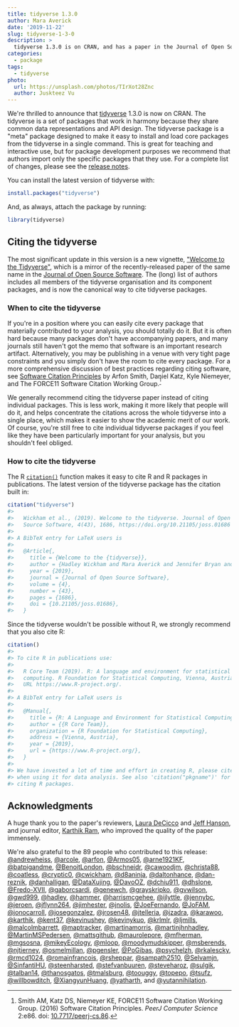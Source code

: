 ```yaml
---
title: tidyverse 1.3.0
author: Mara Averick
date: '2019-11-22'
slug: tidyverse-1-3-0
description: > 
  tidyverse 1.3.0 is on CRAN, and has a paper in the Journal of Open Source Software! This should make it easier to cite tidyverse packages.
categories:
  - package
tags:
  - tidyverse
photo:
  url: https://unsplash.com/photos/TIrXot28Znc
  author: Juskteez Vu
---
```


<html>
<style>
.footnote-ref {
    vertical-align: baseline;
    position: relative;
    top: -0.4em;
    font-size: smaller;
}
</style>
</html>




We're thrilled to announce that [tidyverse](https://tidyverse.tidyverse.org/) 1.3.0 is now on CRAN. 
The tidyverse is a set of packages that work in harmony because they share common data representations and API design. 
The tidyverse package is a "meta" package designed to make it easy to install and load core packages from the tidyverse in a single command. 
This is great for teaching and interactive use, but for package development purposes we recommend that authors import only the specific packages that
they use.
For a complete list of changes, please see the [release notes](https://tidyverse.tidyverse.org/news/index.html#tidyverse-1-3-0).

You can install the latest version of tidyverse with:


```r
install.packages("tidyverse")
```

And, as always, attach the package by running:


```r
library(tidyverse)
```

## Citing the tidyverse

The most significant update in this version is a new vignette, ["Welcome to the Tidyverse"](https://tidyverse.tidyverse.org/articles/paper.html), which is a mirror of the recently-released paper of the same name in the [Journal of Open Source Software](https://joss.theoj.org/papers/10.21105/joss.01686). 
The (long) list of authors includes all members of the tidyverse organisation and its component packages, and is now the canonical way to cite tidyverse packages.

### When to cite the tidyverse

If you're in a position where you can easily cite every package that materially contributed to your analysis, you should totally do it. 
But it is often hard because many packages don't have accompanying papers, and many journals still haven't got the memo that software is an important research artifact.
Alternatively, you may be publishing in a venue with very tight page constraints
and you simply don't have the room to cite every package. 
For a more comprehensive discussion of best practices regarding citing software, see [Software Citation Principles](https://www.force11.org/software-citation-principles) by Arfon Smith, Daniel Katz, Kyle Niemeyer, and The FORCE11 Software Citation Working Group.[^force11]

We generally recommend citing the tidyverse paper instead of citing individual packages. 
This is less work, making it more likely that people will do it, and helps concentrate the citations across the whole tidyverse into a single place, which makes it easier to show the academic merit of our work. 
Of course, you're still free to cite individual tidyverse packages if you feel like they have been particularly important for your analysis, but you shouldn't feel obliged.

### How to cite the tidyverse

The R [`citation()`](https://stat.ethz.ch/R-manual/R-devel/library/utils/html/citation.html) function makes it easy to cite R and R packages in publications.
The latest version of the tidyverse package has the citation built in: 


```r
citation("tidyverse")
#> 
#>   Wickham et al., (2019). Welcome to the tidyverse. Journal of Open
#>   Source Software, 4(43), 1686, https://doi.org/10.21105/joss.01686
#> 
#> A BibTeX entry for LaTeX users is
#> 
#>   @Article{,
#>     title = {Welcome to the {tidyverse}},
#>     author = {Hadley Wickham and Mara Averick and Jennifer Bryan and Winston Chang and Lucy D'Agostino McGowan and Romain François and Garrett Grolemund and Alex Hayes and Lionel Henry and Jim Hester and Max Kuhn and Thomas Lin Pedersen and Evan Miller and Stephan Milton Bache and Kirill Müller and Jeroen Ooms and David Robinson and Dana Paige Seidel and Vitalie Spinu and Kohske Takahashi and Davis Vaughan and Claus Wilke and Kara Woo and Hiroaki Yutani},
#>     year = {2019},
#>     journal = {Journal of Open Source Software},
#>     volume = {4},
#>     number = {43},
#>     pages = {1686},
#>     doi = {10.21105/joss.01686},
#>   }
```

Since the tidyverse wouldn't be possible without R, we strongly recommend that you also cite R:


```r
citation()
#> 
#> To cite R in publications use:
#> 
#>   R Core Team (2019). R: A language and environment for statistical
#>   computing. R Foundation for Statistical Computing, Vienna, Austria.
#>   URL https://www.R-project.org/.
#> 
#> A BibTeX entry for LaTeX users is
#> 
#>   @Manual{,
#>     title = {R: A Language and Environment for Statistical Computing},
#>     author = {{R Core Team}},
#>     organization = {R Foundation for Statistical Computing},
#>     address = {Vienna, Austria},
#>     year = {2019},
#>     url = {https://www.R-project.org/},
#>   }
#> 
#> We have invested a lot of time and effort in creating R, please cite it
#> when using it for data analysis. See also 'citation("pkgname")' for
#> citing R packages.
```

## Acknowledgments

A huge thank you to the paper's reviewers, [Laura DeCicco](https://github.com/ldecicco-USGS) and [Jeff Hanson](https://github.com/jeffreyhanson), and journal editor, [Karthik Ram](https://github.com/karthik), who improved the quality of the paper immensely.

We're also grateful to the 89 people who contributed to this release: [&#x0040;andrewheiss](https://github.com/andrewheiss), [&#x0040;arcole](https://github.com/arcole), [&#x0040;arfon](https://github.com/arfon), [&#x0040;Armos05](https://github.com/Armos05), [&#x0040;arne1921KF](https://github.com/arne1921KF), [&#x0040;batpigandme](https://github.com/batpigandme), [&#x0040;BenoitLondon](https://github.com/BenoitLondon), [&#x0040;bschneidr](https://github.com/bschneidr), [&#x0040;cawoodjm](https://github.com/cawoodjm), [&#x0040;christa88](https://github.com/christa88), [&#x0040;coatless](https://github.com/coatless), [&#x0040;cryptic0](https://github.com/cryptic0), [&#x0040;cwickham](https://github.com/cwickham), [&#x0040;d8aninja](https://github.com/d8aninja), [&#x0040;daltonhance](https://github.com/daltonhance), [&#x0040;dan-reznik](https://github.com/dan-reznik), [&#x0040;danhalligan](https://github.com/danhalligan), [&#x0040;DataXujing](https://github.com/DataXujing), [&#x0040;DavoOZ](https://github.com/DavoOZ), [&#x0040;dchiu911](https://github.com/dchiu911), [&#x0040;dhslone](https://github.com/dhslone), [&#x0040;Fredo-XVII](https://github.com/Fredo-XVII), [&#x0040;gaborcsardi](https://github.com/gaborcsardi), [&#x0040;genewch](https://github.com/genewch), [&#x0040;grayskripko](https://github.com/grayskripko), [&#x0040;gvwilson](https://github.com/gvwilson), [&#x0040;gwd999](https://github.com/gwd999), [&#x0040;hadley](https://github.com/hadley), [&#x0040;hammer](https://github.com/hammer), [&#x0040;harrismcgehee](https://github.com/harrismcgehee), [&#x0040;ijlyttle](https://github.com/ijlyttle), [&#x0040;jennybc](https://github.com/jennybc), [&#x0040;jeroen](https://github.com/jeroen), [&#x0040;jflynn264](https://github.com/jflynn264), [&#x0040;jimhester](https://github.com/jimhester), [&#x0040;jnolis](https://github.com/jnolis), [&#x0040;JoeFernando](https://github.com/JoeFernando), [&#x0040;JoFAM](https://github.com/JoFAM), [&#x0040;jonocarroll](https://github.com/jonocarroll), [&#x0040;josegonzalez](https://github.com/josegonzalez), [&#x0040;jrosen48](https://github.com/jrosen48), [&#x0040;jtelleria](https://github.com/jtelleria), [&#x0040;jzadra](https://github.com/jzadra), [&#x0040;karawoo](https://github.com/karawoo), [&#x0040;karthik](https://github.com/karthik), [&#x0040;kent37](https://github.com/kent37), [&#x0040;kevinushey](https://github.com/kevinushey), [&#x0040;kevinykuo](https://github.com/kevinykuo), [&#x0040;krlmlr](https://github.com/krlmlr), [&#x0040;ljmills](https://github.com/ljmills), [&#x0040;malcolmbarrett](https://github.com/malcolmbarrett), [&#x0040;maptracker](https://github.com/maptracker), [&#x0040;martinamorris](https://github.com/martinamorris), [&#x0040;martinjhnhadley](https://github.com/martinjhnhadley), [&#x0040;MartinMSPedersen](https://github.com/MartinMSPedersen), [&#x0040;mattsgithub](https://github.com/mattsgithub), [&#x0040;maurolepore](https://github.com/maurolepore), [&#x0040;mfherman](https://github.com/mfherman), [&#x0040;mgsosna](https://github.com/mgsosna), [&#x0040;mikeyEcology](https://github.com/mikeyEcology), [&#x0040;mloop](https://github.com/mloop), [&#x0040;moodymudskipper](https://github.com/moodymudskipper), [&#x0040;msberends](https://github.com/msberends), [&#x0040;njtierney](https://github.com/njtierney), [&#x0040;osmelmillan](https://github.com/osmelmillan), [&#x0040;pgensler](https://github.com/pgensler), [&#x0040;PoGibas](https://github.com/PoGibas), [&#x0040;psychelzh](https://github.com/psychelzh), [&#x0040;rkalescky](https://github.com/rkalescky), [&#x0040;rmcd1024](https://github.com/rmcd1024), [&#x0040;romainfrancois](https://github.com/romainfrancois), [&#x0040;rsheppar](https://github.com/rsheppar), [&#x0040;sampath2510](https://github.com/sampath2510), [&#x0040;Selvamjn](https://github.com/Selvamjn), [&#x0040;SinfantiHU](https://github.com/SinfantiHU), [&#x0040;steenharsted](https://github.com/steenharsted), [&#x0040;stefvanbuuren](https://github.com/stefvanbuuren), [&#x0040;steveharoz](https://github.com/steveharoz), [&#x0040;sulgik](https://github.com/sulgik), [&#x0040;talban14](https://github.com/talban14), [&#x0040;thanosgatos](https://github.com/thanosgatos), [&#x0040;tmalsburg](https://github.com/tmalsburg), [&#x0040;toouggy](https://github.com/toouggy), [&#x0040;topepo](https://github.com/topepo), [&#x0040;tsufz](https://github.com/tsufz), [&#x0040;willbowditch](https://github.com/willbowditch), [&#x0040;XiangyunHuang](https://github.com/XiangyunHuang), [&#x0040;yatharth](https://github.com/yatharth), and [&#x0040;yutannihilation](https://github.com/yutannihilation).


 [^force11]: Smith AM, Katz DS, Niemeyer KE, FORCE11 Software Citation Working Group. (2016) Software Citation Principles. _PeerJ Computer Science_ 2:e86. doi: [10.7717/peerj-cs.86](https://doi.org/10.7717/peerj-cs.86).
